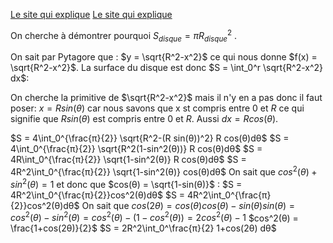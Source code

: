[Le site qui explique](https://www.mathweb.fr/euclide/2020/10/10/pourquoi-le-volume-dune-sphere-est-egal-a-frac43pi-r3-explications-avec-les-integrales/)
[Le site qui explique](https://www.mathweb.fr/euclide/2019/05/18/pourquoi-laire-dun-disque-est-egale-a-pi-r2/)

On cherche à démontrer pourquoi $S_{disque} = πR_{disque}^2$ .

On sait par Pytagore que : $y = \sqrt{R^2-x^2}$ ce qui nous donne $f(x) = \sqrt{R^2-x^2}$.
La surface du disque est donc $S = \int_0^r \sqrt{R^2-x^2} dx$:

On cherche la primitive de $\sqrt{R^2-x^2}$ mais il n'y en a pas donc il faut poser: $x = R sin(θ)$ car nous savons que x st compris entre $0$ et $R$ ce qui signifie que $R sin(θ)$ est compris entre $0$ et $R$.
Aussi $dx = R cos(θ)$.

$S = 4\int_0^{\frac{π}{2}} \sqrt{R^2-(R sin(θ))^2} R  cos(θ)dθ$
$S = 4\int_0^{\frac{π}{2}} \sqrt{R^2(1-sin^2(θ))} R cos(θ)dθ$
$S = 4R\int_0^{\frac{π}{2}} \sqrt{1-sin^2(θ)} R cos(θ)dθ$
$S = 4R^2\int_0^{\frac{π}{2}} \sqrt{1-sin^2(θ)} cos(θ)dθ$
On sait que $cos^2(θ) + sin^2(θ) = 1$ et donc que $cos(θ) = \sqrt{1-sin(θ)}$ :
$S = 4R^2\int_0^{\frac{π}{2}}cos^2(θ)dθ$
$S = 4R^2\int_0^{\frac{π}{2}}cos^2(θ)dθ$
On sait que $cos(2θ) = cos(θ)cos(θ)-sin(θ)sin(θ) = cos^2(θ) -sin^2(θ)  = cos^2(θ)-(1-cos^2(θ)) = 2cos^2(θ)-1$
$cos^2(θ) = \frac{1+cos(2θ)}{2}$
$S = 2R^2\int_0^\frac{π}{2} 1+cos(2θ) dθ$
